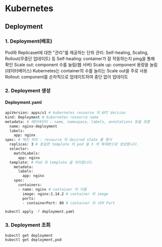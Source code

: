 # Kubernetes

## Deployment

### 1. Deployment(배포)

Pod와 Replicaset에 대한 "관리"를 제공하는 단위
  관리: Self-healing, Scaling, Rollout(무중단 업데이트) 등
    Self-healing: container가 잘 작동하는지 ping을 통해 확인
    Scale out: component 수를 늘림(웹 서버)
    Scale up: component 용량을 늘림(데이터베이스)
    Kubernetes는 container의 수를 늘리는 Scale out을 주로 사용
    Rollout: component를 순차적으로 업데이트하여 중단 없이 업데이트
    
### 2. Deployment 생성
#### Deployment.yaml
```bash
apiVersion: apps/v1 # kubernetes resource 의 API Version
kind: Deployment # kubernetes resource name
metadata: # 메타데이터 : name, namespace, labels, annotations 등을 포함
  name: nginx-deployment
  labels:
    app: nginx
spec: # 메인 파트 : resource 의 desired state 를 명시
  replicas: 3 # 동일한 template 의 pod 을 3 개 복제본으로 생성합니다.
  selector:
    matchLabels:
      app: nginx
  template: # Pod 의 template 을 의미합니다.
    metadata:
      labels:
        app: nginx
    spec:
      containers:
      - name: nginx # container 의 이름
        image: nginx:1.14.2 # container 의 image
        ports:
        - containerPort: 80 # container 의 내부 Port
```

```bash
kubectl apply -f deployment.yaml
```

### 3. Deployment 조회

```bash
kubectl get deployment
kubectl get deployment,pod
```

